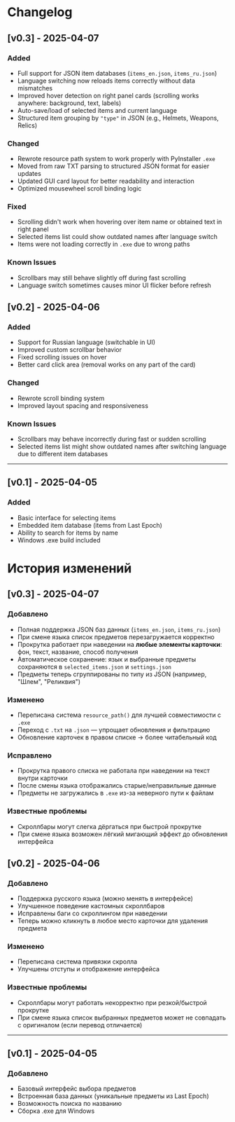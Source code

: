 # Changelog

## [v0.3] - 2025-04-07
### Added
- Full support for JSON item databases (`items_en.json`, `items_ru.json`)
- Language switching now reloads items correctly without data mismatches
- Improved hover detection on right panel cards (scrolling works anywhere: background, text, labels)
- Auto-save/load of selected items and current language
- Structured item grouping by `"type"` in JSON (e.g., Helmets, Weapons, Relics)

### Changed
- Rewrote resource path system to work properly with PyInstaller `.exe`
- Moved from raw TXT parsing to structured JSON format for easier updates
- Updated GUI card layout for better readability and interaction
- Optimized mousewheel scroll binding logic

### Fixed
- Scrolling didn't work when hovering over item name or obtained text in right panel
- Selected items list could show outdated names after language switch
- Items were not loading correctly in `.exe` due to wrong paths

### Known Issues
- Scrollbars may still behave slightly off during fast scrolling
- Language switch sometimes causes minor UI flicker before refresh

## [v0.2] - 2025-04-06
### Added
- Support for Russian language (switchable in UI)
- Improved custom scrollbar behavior
- Fixed scrolling issues on hover
- Better card click area (removal works on any part of the card)

### Changed
- Rewrote scroll binding system
- Improved layout spacing and responsiveness

### Known Issues
- Scrollbars may behave incorrectly during fast or sudden scrolling
- Selected items list might show outdated names after switching language due to different item databases

---

## [v0.1] - 2025-04-05
### Added
- Basic interface for selecting items
- Embedded item database (items from Last Epoch)
- Ability to search for items by name
- Windows .exe build included


# История изменений

## [v0.3] - 2025-04-07
### Добавлено
- Полная поддержка JSON баз данных (`items_en.json`, `items_ru.json`)
- При смене языка список предметов перезагружается корректно
- Прокрутка работает при наведении на **любые элементы карточки**: фон, текст, название, способ получения
- Автоматическое сохранение: язык и выбранные предметы сохраняются в `selected_items.json` и `settings.json`
- Предметы теперь сгруппированы по типу из JSON (например, "Шлем", "Реликвия")

### Изменено
- Переписана система `resource_path()` для лучшей совместимости с `.exe`
- Переход с `.txt` на `.json` — упрощает обновления и фильтрацию
- Обновление карточек в правом списке → более читабельный код

### Исправлено
- Прокрутка правого списка не работала при наведении на текст внутри карточки
- После смены языка отображались старые/неправильные данные
- Предметы не загружались в `.exe` из-за неверного пути к файлам

### Известные проблемы
- Скроллбары могут слегка дёргаться при быстрой прокрутке
- При смене языка возможен лёгкий мигающий эффект до обновления интерфейса

## [v0.2] - 2025-04-06
### Добавлено
- Поддержка русского языка (можно менять в интерфейсе)
- Улучшенное поведение кастомных скроллбаров
- Исправлены баги со скроллингом при наведении
- Теперь можно кликнуть в любое место карточки для удаления предмета

### Изменено
- Переписана система привязки скролла
- Улучшены отступы и отображение интерфейса

### Известные проблемы
- Скроллбары могут работать некорректно при резкой/быстрой прокрутке
- При смене языка список выбранных предметов может не совпадать с оригиналом (если перевод отличается)

---

## [v0.1] - 2025-04-05
### Добавлено
- Базовый интерфейс выбора предметов
- Встроенная база данных (уникальные предметы из Last Epoch)
- Возможность поиска по названию
- Сборка .exe для Windows
